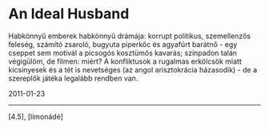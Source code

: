 # An Ideal Husband

Habkönnyű emberek habkönnyű drámája: korrupt politikus, szemellenzős feleség, számító zsaroló, bugyuta piperkőc és agyafúrt barátnő - egy cseppet sem motivál a picsogós kosztümös kavarás; színpadon talán végigülöm, de filmen: miért? A konfliktusok a rugalmas erkölcsök miatt kicsinyesek és a tét is nevetséges (az angol arisztokrácia házasodik) - de a szereplők játéka legalább rendben van.

2011-01-23 

----

[4.5], [limonádé]